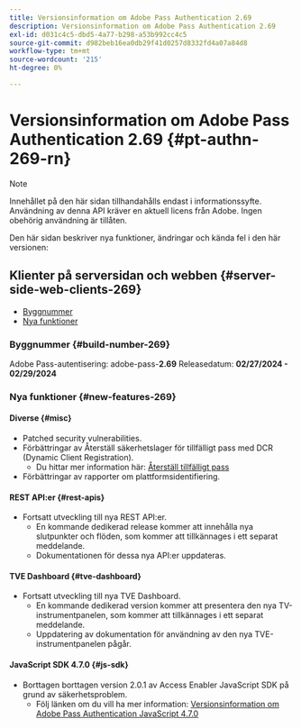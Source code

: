```yaml
---
title: Versionsinformation om Adobe Pass Authentication 2.69
description: Versionsinformation om Adobe Pass Authentication 2.69
exl-id: d031c4c5-dbd5-4a77-b298-a53b992cc4c5
source-git-commit: d982beb16ea0db29f41d0257d8332fd4a07a84d8
workflow-type: tm+mt
source-wordcount: '215'
ht-degree: 0%

---
```


# Versionsinformation om Adobe Pass Authentication 2.69 {#pt-authn-269-rn}

>[!NOTE]
>
>Innehållet på den här sidan tillhandahålls endast i informationssyfte. Användning av denna API kräver en aktuell licens från Adobe. Ingen obehörig användning är tillåten.

Den här sidan beskriver nya funktioner, ändringar och kända fel i den här versionen:

## Klienter på serversidan och webben {#server-side-web-clients-269}

* [Byggnummer](#build-number-269)
* [Nya funktioner](#new-features-269)

### Byggnummer {#build-number-269}

Adobe Pass-autentisering: adobe-pass-**2.69**
Releasedatum: **02/27/2024 - 02/29/2024**

### Nya funktioner {#new-features-269}

#### Diverse {#misc}

* Patched security vulnerabilities.
* Förbättringar av Återställ säkerhetslager för tillfälligt pass med DCR (Dynamic Client Registration).
   * Du hittar mer information här: [Återställ tillfälligt pass](../integration-guide-programmers/features-premium/temporary-access/reset-temp-pass.md)
* Förbättringar av rapporter om plattformsidentifiering.

#### REST API:er {#rest-apis}

* Fortsatt utveckling till nya REST API:er.
   * En kommande dedikerad release kommer att innehålla nya slutpunkter och flöden, som kommer att tillkännages i ett separat meddelande.
   * Dokumentationen för dessa nya API:er uppdateras.

#### TVE Dashboard {#tve-dashboard}

* Fortsatt utveckling till nya TVE Dashboard.
   * En kommande dedikerad version kommer att presentera den nya TV-instrumentpanelen, som kommer att tillkännages i ett separat meddelande.
   * Uppdatering av dokumentation för användning av den nya TVE-instrumentpanelen pågår.

#### JavaScript SDK 4.7.0 {#js-sdk}

* Borttagen borttagen version 2.0.1 av Access Enabler JavaScript SDK på grund av säkerhetsproblem.
   * Följ länken om du vill ha mer information: [Versionsinformation om Adobe Pass Authentication JavaScript 4.7.0](authn-rn-javascript-470.md)
